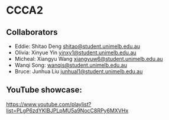 # CCCA2

## Collaborators
- Eddie: Shitao Deng <shitao@student.unimelb.edu.au>
- Olivia: Xinyue Yin <yinxy1@student.unimelb.edu.au>
- Micheal: Xiangyu Wang <xiangyuw6@student.unimelb.edu.au>
- Wanqi Song: <wanqis@student.unimelb.edu.au>
- Bruce: Junhua Liu <junhual1@student.unimelb.edu.au>

## YouTube showcase:
https://www.youtube.com/playlist?list=PLgP6zdYKIBJPLpMU5a9NocC8RPy6MXVHx

